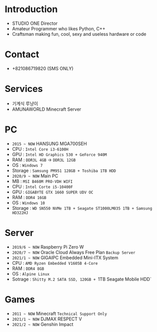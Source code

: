 # Introduction
- STUDIO ONE Director
- Amateur Programmer who likes Python, C++
- Craftsman making fun, cool, sexy and useless hardware or code

# Contact
- +821086719820 (SMS ONLY)

# Services
- 기계식 루냥이
- AMUNAWORLD Minecraft Server

# PC
- `2015 ~ NOW` HANSUNG MGA700SEH
 - CPU : `Intel Core i3-6100H`
 - GPU : `Intel HD Graphics 530 + GeForce 940M`
 - RAM : `DDR3L 4GB` → `DDR3L 12GB`
 - OS : `Windows 7`
 - Storage : `Samsung PM951 128GB + Toshiba 1TB HDD`
- `2020/9 ~ NOW` Main PC
 - MB : `MSI B460M PRO-VDH WIFI`
 - CPU : `Intel Corte i5-10400F`
 - GPU : `GIGABYTE GTX 1660 SUPER UDV OC`
 - RAM : `DDR4 16GB`
 - OS : `Windows 10`
 - Storage : `WD SN550 NVMe 1TB + Seagate ST1000LM035 1TB + Samsung HD322HJ`

# Server
- `2019/6 ~ NOW` Raspberry Pi Zero W
- `2020/7 ~ NOW` Oracle Cloud Always Free Plan `Backup Server`
- `2021/1 ~ NOW` GIGAIPC Embedded Mini-ITX System
 - CPU : `AMD Ryzen Embedded V1605B 4-Core`
 - RAM : `DDR4 8GB`
 - OS : `Alpine Linux`
 - Sotrage : `Shitty M.2 SATA SSD, 120GB + `1TB Seagate Mobile HDD`

# Games
- `2011 ~ NOW` Minecraft `Technical Support Only`
- `2021/1 ~ NOW` DJMAX RESPECT V
- `2021/2 ~ NOW` Genshin Impact
